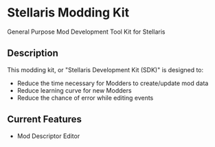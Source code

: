 # Stellaris Modding Kit
General Purpose Mod Development Tool Kit for Stellaris

## Description
This modding kit, or "Stellaris Development Kit (SDK)" is designed to:
* Reduce the time necessary for Modders to create/update mod data
* Reduce learning curve for new Modders
* Reduce the chance of error while editing events

## Current Features
* Mod Descriptor Editor